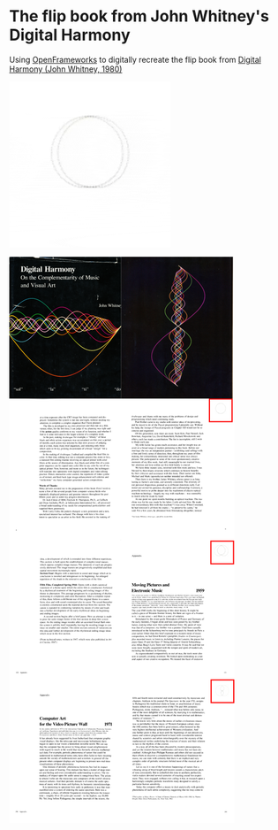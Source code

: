 # The flip book from John Whitney's Digital Harmony

Using [OpenFrameworks](https://openframeworks.cc/) to digitally recreate the flip book from [Digital Harmony (John Whitney, 1980)](https://archive.org/details/DigitalHarmony_201611)

![flip book](./bin/data/digital-harmony.gif)

![flip book reference](./bin/data/digital-harmony.png)
